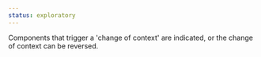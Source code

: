 ```yaml
---
status: exploratory
---
```


Components that trigger a 'change of context' are indicated, or the change of context can be reversed.
